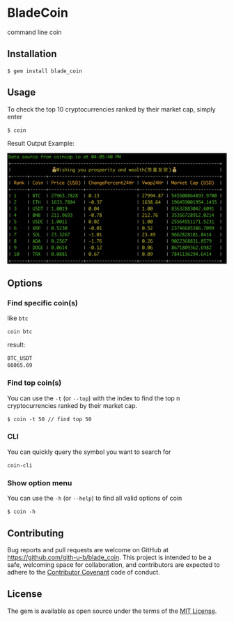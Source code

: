 # BladeCoin

command line coin

## Installation

    $ gem install blade_coin

## Usage

To check the top 10 cryptocurrencies ranked by their market cap, simply enter
```
$ coin
```

Result Output Example:

![](./top_10.png)

## Options

### Find specific coin(s)

like `btc`

```
coin btc
```

result:
```
BTC_USDT
66065.69
```

### Find top coin(s)

You can use the `-t` (or `--top`) with the index to find the top n cryptocurrencies ranked by their market cap.

```
$ coin -t 50 // find top 50
```

### CLI

You can quickly query the symbol you want to search for

```
coin-cli
```

### Show option menu

You can use the `-h` (or `--help`) to find all valid options of coin

```
$ coin -h
```

## Contributing

Bug reports and pull requests are welcome on GitHub at https://github.com/gith-u-b/blade_coin. This project is intended to be a safe, welcoming space for collaboration, and contributors are expected to adhere to the [Contributor Covenant](http://contributor-covenant.org) code of conduct.

## License

The gem is available as open source under the terms of the [MIT License](https://opensource.org/licenses/MIT).
